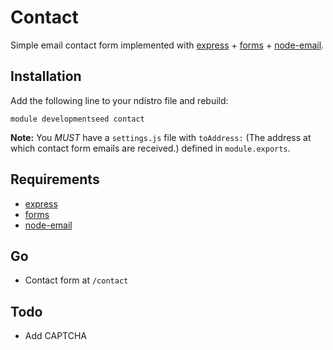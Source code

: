 # Contact

Simple email contact form implemented with [express](http://expressjs.com) + [forms](https://github.com/developmentseed/forms) + [node-email](https://github.com/aheckmann/node-email).

## Installation

Add the following line to your ndistro file and rebuild:

    module developmentseed contact

**Note:** You _MUST_ have a <code>settings.js</code> file with <code>toAddress:</code> (The address at which contact form emails are received.) defined in <code>module.exports</code>.

## Requirements

- [express](http://expressjs.com)
- [forms](https://github.com/developmentseed/forms)
- [node-email](https://github.com/aheckmann/node-email)

## Go
- Contact form at `/contact`

## Todo
- Add CAPTCHA